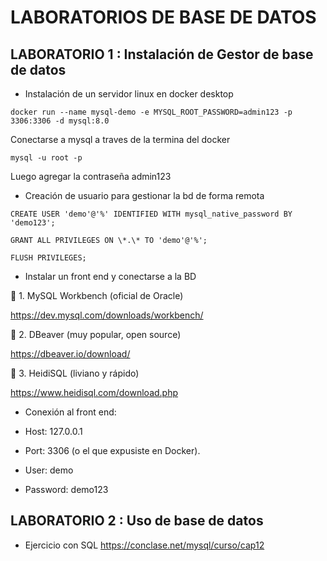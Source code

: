 # LABORATORIOS DE BASE DE DATOS

## LABORATORIO 1 : Instalación de Gestor de base de datos
- Instalación de un servidor linux en docker desktop
```
docker run --name mysql-demo -e MYSQL_ROOT_PASSWORD=admin123 -p 3306:3306 -d mysql:8.0
```

Conectarse a mysql a traves de la termina del docker
```
mysql -u root -p
```
Luego agregar la contraseña admin123

- Creación de usuario para gestionar la bd de forma remota
```
CREATE USER 'demo'@'%' IDENTIFIED WITH mysql_native_password BY 'demo123';
```
```
GRANT ALL PRIVILEGES ON \*.\* TO 'demo'@'%';
```
```
FLUSH PRIVILEGES;
```

- Instalar un front end y conectarse a la BD

🔹 1. MySQL Workbench (oficial de Oracle)

https://dev.mysql.com/downloads/workbench/

🔹 2. DBeaver (muy popular, open source)

https://dbeaver.io/download/

🔹 3. HeidiSQL (liviano y rápido)

https://www.heidisql.com/download.php

- Conexión al front end:

 - Host: 127.0.0.1
 - Port: 3306 (o el que expusiste en Docker).
 - User: demo
 - Password: demo123




## LABORATORIO 2 : Uso de base de datos
- Ejercicio con SQL
https://conclase.net/mysql/curso/cap12
